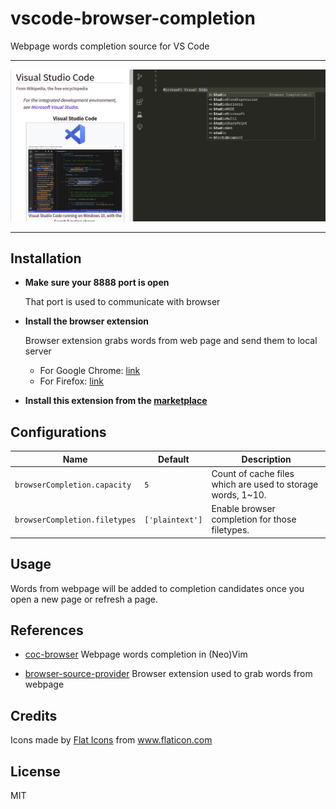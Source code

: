 # vscode-browser-completion

Webpage words completion source for VS Code

---

![](./images/demo.png)

---

## Installation

- **Make sure your 8888 port is open**

  That port is used to communicate with browser

- **Install the browser extension**

  Browser extension grabs words from web page and send them to local server

  - For Google Chrome: [link](https://chrome.google.com/webstore/detail/browser-source-provider/lkaldcfmhailjfcbapicgkdkkamanlml)
  - For Firefox: [link](https://addons.mozilla.org/firefox/addon/voldikss/)

- **Install this extension from the [marketplace](https://marketplace.visualstudio.com/items?itemName=voldikss.vscode-browser-completion)**

## Configurations

| Name                          | Default         | Description                                                 |
| ----------------------------- | --------------- | ----------------------------------------------------------- |
| `browserCompletion.capacity`  | `5`             | Count of cache files which are used to storage words, 1~10. |
| `browserCompletion.filetypes` | `['plaintext']` | Enable browser completion for those filetypes.              |

## Usage

Words from webpage will be added to completion candidates once you open a new page or refresh a page.

## References

- [coc-browser](https://github.com/voldikss/coc-browser) Webpage words completion in (Neo)Vim

- [browser-source-provider](https://github.com/voldikss/browser-source-provider) Browser extension used to grab words from webpage

## Credits

<div>Icons made by <a href="https://www.flaticon.com/authors/flat-icons" title="Flat Icons">Flat Icons</a> from <a href="https://www.flaticon.com/"             title="Flaticon">www.flaticon.com</a></div>

## License

MIT
